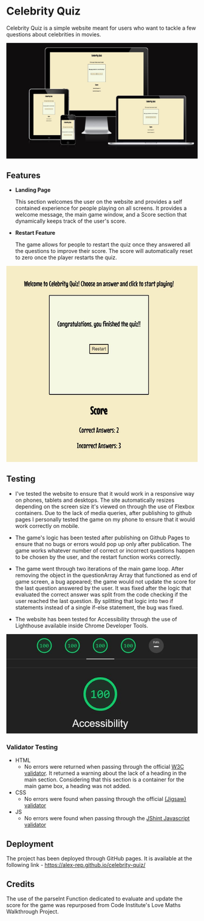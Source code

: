 # Celebrity Quiz

Celebrity Quiz is a simple website meant for users who want to tackle a few questions about celebrities in movies. 

![Responsive Mockup](assets/images/screen-1.JPG)

## Features 

- __Landing Page__

  This section welcomes the user on the website and provides a self contained experience for people playing on all screens. It provides a welcome message, the main game window, and a Score section that dynamically keeps track of the user's score. 

- __Restart Feature__

  The game allows for people to restart the quiz once they answered all the questions to improve their score. The score will automatically reset to zero once the player restarts the quiz. 

![Main Section](assets/images/screen-3.JPG)


## Testing 

- I've tested the website to ensure that it would work in a responsive way on phones, tablets and desktops. The site automatically resizes depending on the screen size it's viewed on through the use of Flexbox containers. Due to the lack of media queries, after publishing to github pages I personally tested the game on my phone to ensure that it would work correctly on mobile.

- The game's logic has been tested after publishing on Github Pages to ensure that no bugs or errors would pop up only after publication. The game works whatever number of correct or incorrect questions happen to be chosen by the user, and the restart function works correctly.

- The game went through two iterations of the main game loop. After removing the object in the questionArray Array that functioned as end of game screen, a bug appeared; the game would not update the score for the last question answered by the user. It was fixed after the logic that evaluated the correct answer was split from the code checking if the user reached the last question. By splitting that logic into two if statements instead of a single if-else statement, the bug was fixed. 

- The website has been tested for Accessibility through the use of Lighthouse available inside Chrome Developer Tools. 

![Accessibility Score](assets/images/screen-2.JPG)


### Validator Testing 

- HTML
  - No errors were returned when passing through the official [W3C validator](https://validator.w3.org/nu/?doc=https%3A%2F%2Fcode-institute-org.github.io%2Flove-running-2.0%2Findex.html). It returned a warning about the lack of a heading in the main section. Considering that this section is a container for the main game box, a heading was not added. 
- CSS
  - No errors were found when passing through the official [(Jigsaw) validator](https://jigsaw.w3.org/css-validator/validator?uri=https%3A%2F%2Fvalidator.w3.org%2Fnu%2F%3Fdoc%3Dhttps%253A%252F%252Fcode-institute-org.github.io%252Flove-running-2.0%252Findex.html&profile=css3svg&usermedium=all&warning=1&vextwarning=&lang=en#css)
- JS
  - No errors were found when passing through the [JShint Javascript validator](https://jshint.com/) 


## Deployment

The project has been deployed through GitHub pages. It is available at the following link - https://alex-rep.github.io/celebrity-quiz/


## Credits 

The use of the parseInt Function dedicated to evaluate and update the score for the game was repurposed from Code Institute's Love Maths Walkthrough Project. 